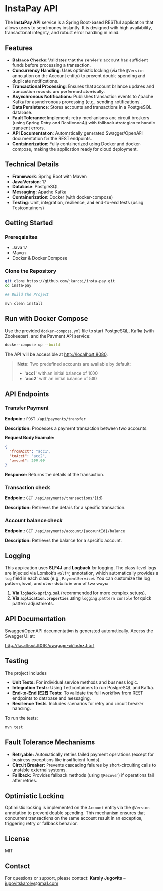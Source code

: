 # InstaPay API

The **InstaPay API** service is a Spring Boot-based RESTful application that allows users to send money instantly. It is designed with high availability, transactional integrity, and robust error handling in mind.

## Features

- **Balance Checks**: Validates that the sender's account has sufficient funds before processing a transaction.
- **Concurrency Handling**: Uses optimistic locking (via the `@Version` annotation on the Account entity) to prevent double spending and duplicate notifications.
- **Transactional Processing**: Ensures that account balance updates and transaction records are performed atomically.
- **Asynchronous Notifications**: Publishes transaction events to Apache Kafka for asynchronous processing (e.g., sending notifications).
- **Data Persistence**: Stores accounts and transactions in a PostgreSQL database.
- **Fault Tolerance**: Implements retry mechanisms and circuit breakers (using Spring Retry and Resilience4j) with fallback strategies to handle transient errors.
- **API Documentation**: Automatically generated Swagger/OpenAPI documentation for the REST endpoints.
- **Containerization**: Fully containerized using Docker and docker-compose, making the application ready for cloud deployment.

## Technical Details

- **Framework**: Spring Boot with Maven
- **Java Version**: 17
- **Database**: PostgreSQL
- **Messaging**: Apache Kafka
- **Containerization**: Docker (with docker-compose)
- **Testing**: Unit, integration, resilience, and end-to-end tests (using Testcontainers)

## Getting Started

### Prerequisites

- Java 17
- Maven
- Docker & Docker Compose

### Clone the Repository

```bash
git clone https://github.com/jkarcsi/insta-pay.git
cd insta-pay

## Build the Project

mvn clean install
```

## Run with Docker Compose
Use the provided `docker-compose.yml` file to start PostgreSQL, Kafka (with Zookeeper), and the Payment API service:

```sh
docker-compose up --build
```

The API will be accessible at [http://localhost:8080](http://localhost:8080).

> **Note:** Two predefined accounts are available by default:
> - **'acc1'** with an initial balance of 1000
> - **'acc2'** with an initial balance of 500

## API Endpoints
### Transfer Payment
**Endpoint:** `POST /api/payments/transfer`

**Description:** Processes a payment transaction between two accounts.

**Request Body Example:**
```json
{
  "fromAcct": "acc1",
  "toAcct": "acc2",
  "amount": 200.00
}
```

**Response:** Returns the details of the transaction.

### Transaction check
**Endpoint:** `GET /api/payments/transactions/{id}`

**Description:** Retrieves the details for a specific transaction.


### Account balance check
**Endpoint:** `GET /api/payments/account/{accountId}/balance`

**Description:** Retrieves the balance for a specific account.

## Logging
This application uses **SLF4J** and **Logback** for logging. The class-level logs are injected via Lombok’s `@Slf4j` annotation, which automatically provides a `log` field in each class (e.g., `PaymentService`). You can customize the log pattern, level, and other details in one of two ways:

1. **Via `logback-spring.xml`** (recommended for more complex setups).
2. **Via `application.properties`** using `logging.pattern.console` for quick pattern adjustments.

## API Documentation
Swagger/OpenAPI documentation is generated automatically. Access the Swagger UI at:

[http://localhost:8080/swagger-ui/index.html](http://localhost:8080/swagger-ui/index.html)

## Testing
The project includes:

- **Unit Tests:** For individual service methods and business logic.
- **Integration Tests:** Using Testcontainers to run PostgreSQL and Kafka.
- **End-to-End (E2E) Tests:** To validate the full workflow from REST endpoints to database and messaging.
- **Resilience Tests:** Includes scenarios for retry and circuit breaker handling.

To run the tests:

```sh
mvn test
```

## Fault Tolerance Mechanisms
- **Retryable:** Automatically retries failed payment operations (except for business exceptions like insufficient funds).
- **Circuit Breaker:** Prevents cascading failures by short-circuiting calls to unstable external systems.
- **Fallback:** Provides fallback methods (using `@Recover`) if operations fail after retries.

## Optimistic Locking
Optimistic locking is implemented on the `Account` entity via the `@Version` annotation to prevent double spending. This mechanism ensures that concurrent transactions on the same account result in an exception, triggering retry or fallback behavior.

## License
MIT

## Contact
For questions or support, please contact:
**Karoly Jugovits** – [jugovitskaroly@gmail.com](mailto:jugovitskaroly@gmail.com)